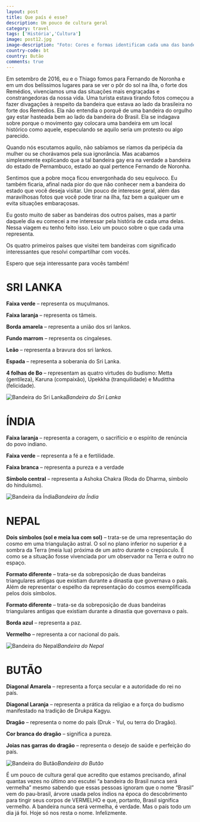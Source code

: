 ```yaml
---
layout: post
title: Que país é esse?
description: Um pouco de cultura geral
category: travel
tags: ['História','Cultura']
image: post12.jpg
image-description: "Foto: Cores e formas identificam cada uma das bandeiras desses países."
country-code: bt
country: Butão
comments: true
---
```


Em setembro de 2016, eu e o Thiago fomos para Fernando de Noronha e em um dos belíssimos lugares para se ver o pôr do sol na ilha, o forte dos Remédios, vivenciamos uma das situações mais engraçadas e constrangedoras da nossa vida. Uma turista estava tirando fotos começou a fazer divagações à respeito da bandeira que estava ao lado da brasileira no forte dos Remédios. Ela não entendia o porquê de uma bandeira do orgulho gay estar hasteada bem ao lado da bandeira do Brasil. Ela se indagava sobre porque o  movimento gay colocara uma bandeira em um local histórico como aquele, especulando se aquilo seria um protesto ou algo parecido. 

Quando nós escutamos aquilo, não sabíamos se ríamos da peripécia da mulher ou se chorávamos pela sua ignorância. Mas acabamos simplesmente explicando que a tal bandeira gay era na verdade a bandeira do estado de Pernambuco, estado ao qual pertence Fernando de Noronha.  

Sentimos que a pobre moça ficou envergonhada do seu equívoco. Eu também ficaria, afinal nada pior do que não conhecer nem a bandeira do estado que você deseja visitar. Um pouco de interesse geral,  além das maravilhosas fotos que você pode tirar na ilha, faz bem a qualquer um e evita situações embaraçosas.

Eu gosto muito de saber as bandeiras dos outros países, mas a partir daquele dia eu comecei a  me interessar pela história de cada uma delas. Nessa viagem eu tenho feito isso. Leio um pouco sobre o que cada uma representa. 

Os quatro primeiros países que visitei tem bandeiras com significado interessantes que resolvi compartilhar com vocês.

Espero que seja interessante para vocês também!

# SRI LANKA

**Faixa verde** – representa os muçulmanos.

**Faixa laranja** – representa os tâmeis.

**Borda amarela** – representa a união dos sri lankos.

**Fundo marrom** – representa os cingaleses.

**Leão** – representa a bravura dos sri lankos.

**Espada** – representa a soberania do Sri Lanka.

**4 folhas de Bo** – representam as quatro virtudes do budismo: Metta (gentileza), Karuna (compaixão), Upekkha (tranquilidade) e Mudittha (felicidade).

![Bandeira do Sri Lanka]({{site.baseurl}}/assets/images/photos/posts/srilankaflag.jpg)*Bandeira do Sri Lanka*


# ÍNDIA

**Faixa laranja** –  representa a coragem, o sacrifício e o espírito de renúncia do povo indiano.

**Faixa verde** –  representa a fé a e fertilidade.

**Faixa branca** – representa a pureza e a verdade

**Símbolo central** – representa a Ashoka Chakra (Roda do Dharma, símbolo do hinduísmo).

![Bandeira da Índia]({{site.baseurl}}/assets/images/photos/posts/indiaflag.jpg)*Bandeira da Índia*

# NEPAL

**Dois símbolos (sol e meia lua com sol)** – trata-se de uma representação do cosmo em uma triangulação astral. O sol no plano inferior no superior é a sombra da Terra (meia lua) próxima de um astro durante o crepúsculo. É como se a situação fosse vivenciada por um observador na Terra e outro no espaço. 

**Formato diferente** – trata-se da sobreposição de duas bandeiras triangulares antigas que existiam durante a dinastia que governava o país. Além de representar o espelho da representação do cosmos exemplificada pelos dois símbolos.  

**Formato diferente** – trata-se da sobreposição de duas bandeiras triangulares antigas que existiam durante a dinastia que governava o país. 

**Borda azul** – representa a paz.

**Vermelho** –  representa a cor nacional do país. 

![Bandeira do Nepal]({{site.baseurl}}/assets/images/photos/posts/nepalflag.jpg)*Bandeira do Nepal*

# BUTÃO

**Diagonal Amarela** – representa a força secular e a autoridade do rei no país.

**Diagonal Laranja** – representa a prática da religiao e a força do budismo manifestado na tradição de Drukpa Kagyu.

**Dragão** – representa o nome do país (Druk - Yul, ou terra do Dragão).

**Cor branca do dragão** – significa a pureza.

**Joias nas garras do dragão** – representa o desejo de saúde e perfeição do país. 

![Bandeira do Butão]({{site.baseurl}}/assets/images/photos/posts/bhutanflag.jpg)*Bandeira do Butão*

É um pouco de cultura geral que acredito que estamos precisando, afinal quantas vezes no último ano escutei “a bandeira do Brasil nunca será vermelha” mesmo sabendo que essas pessoas ignoram que o nome “Brasil” vem do pau-brasil, árvore usada pelos índios na época do descobrimento para tingir seus corpos de VERMELHO e que, portanto, Brasil significa vermelho. A bandeira nunca será vermelha, é verdade. Mas o país todo um dia já foi. Hoje só nos resta o nome. Infelizmente.
